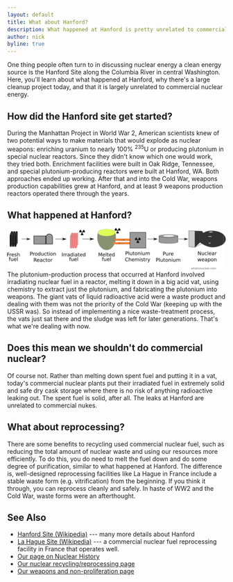 ```yaml
---
layout: default
title: What about Hanford?
description: What happened at Hanford is pretty unrelated to commercial nuclear energy
author: nick
byline: true
---
```

<div class="row">
<div class="col-md-8" markdown="1">


One thing people often turn to in discussing nuclear energy a clean energy source
is the Hanford Site along the Columbia River in central Washington. Here, 
you'll learn about what happened at Hanford, why there's a large cleanup project
today, and that it is largely unrelated to commercial nuclear energy.

## How did the Hanford site get started?
During the Manhattan Project in World War 2, American scientists knew of two
potential ways to make materials that would explode as nuclear weapons: enriching 
uranium to nearly 100% <sup>235</sup>U or producing plutonium in special
nuclear reactors. Since they didn't know which one would work, they tried both. 
Enrichment facilities were built in Oak Ridge, Tennessee, and special plutonium-producing
reactors were built at Hanford, WA. Both approaches ended up working. After
that and into the Cold War, weapons production capabilities grew
at Hanford, and at least 9 weapons production reactors operated there through the years. 

## What happened at Hanford?

<img src="/img/hanford-process.png" alt="Plutonium production process" class="img img-fluid"/>
The plutonium-production process that occurred at Hanford involved irradiating nuclear 
fuel in a reactor, melting it down in a big acid vat, using chemistry to extract
just the plutonium, and fabricating the plutonium into weapons. The giant vats
of liquid radioactive acid were a waste product and dealing with them was 
not the priority of the Cold War (keeping up with the USSR was). So 
instead of implementing a nice waste-treatment process, the vats just sat there
and the sludge was left for later generations. That's what we're dealing with now. 

## Does this mean we shouldn't do commercial nuclear?
Of course not. Rather than melting down spent fuel and putting it in a vat, 
today's commercial nuclear plants put their irradiated fuel in extremely solid and safe
dry cask storage where there is no risk of anything radioactive leaking out. 
The spent fuel is solid, after all. The leaks at Hanford are unrelated
to commercial nukes. 

## What about reprocessing?
There are some benefits to recycling used commercial nuclear fuel, such
as reducing the total amount of nuclear waste and using our resources
more efficiently. To do this, you do need to melt the fuel down
and do some degree of purification, similar to what happened at Hanford. 
The difference is, well-designed reprocessing facilities like La Hague 
in France include a stable 
waste form (e.g. vitrification) from the beginning. If you think it
through, you can reprocess cleanly and safely. In haste of WW2 and the 
Cold War, waste forms were an afterthought. 


## See Also
* [Hanford Site (Wikipedia)](https://en.wikipedia.org/wiki/Hanford_Site) --- many more details about Hanford
* [La Hague Site (Wikipedia)](https://en.wikipedia.org/wiki/La_Hague_site) --- a commercial nuclear fuel reprocessing facility 
in France that operates well.
* [Our page on Nuclear History](/history.html)
* [Our nuclear recycling/reprocessing page](/recycling.html)
* [Our weapons and non-proliferation page](/non-proliferation.html)
</div> 
</div>
